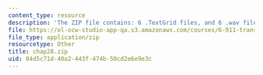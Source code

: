 ```yaml
---
content_type: resource
description: 'The ZIP file contains: 6 .TextGrid files, and 6 .wav files.'
file: https://ol-ocw-studio-app-qa.s3.amazonaws.com/courses/6-911-transcribing-prosodic-structure-of-spoken-utterances-with-tobi-january-iap-2006/04d5c71d40a2443f474b50cd2e6e9e3c_chap28.zip
file_type: application/zip
resourcetype: Other
title: chap28.zip
uid: 04d5c71d-40a2-443f-474b-50cd2e6e9e3c
---
```

